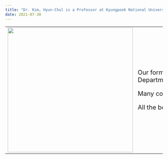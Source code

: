 ```yaml
---
title: "Dr. Kim, Hyun-Chul is a Professor at Kyungpook National University!"
date: 2021-07-30
---
```


<table> 
    <tr>
        <td>
            <div style='width:400px'> 
                <center> <img src='https://bspl.korea.ac.kr/image/bspl/DrKimHC_circle.png' width=400> </center>
        </td>
        <td>
            <div style='width:2000'> 
<p style='font-size: 20px'> Our former graduate student (currently, post-doc at Harvard Medical School) Dr. Hyun-Chul Kim will move to Kyungpook National University from September/2021 to become an Assistant Professor at the Department of Artificial Intelligence! </p> 

<p style='font-size: 20px'> Many congrats Dr. Kim for your achievement! </p>

<p style='font-size: 20px'> All the best in your new position and keep up the great work! </p> </div>
        </td>
    </tr>
</table>
